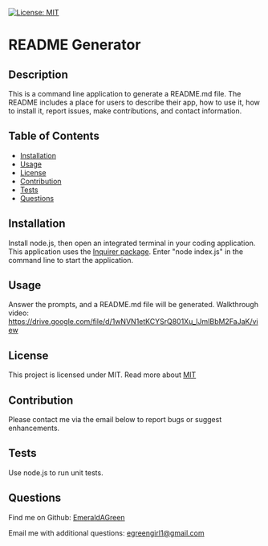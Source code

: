 
[![License: MIT](https://img.shields.io/badge/License-MIT-yellow.svg)](https://opensource.org/licenses/MIT)

# README Generator

## Description
This is a command line application to generate a README.md file. The README includes a place for users to describe their app, how to use it, how to install it, report issues, make contributions, and contact information.

## Table of Contents
* [Installation](#installation)
* [Usage](#usage)
* [License](#license)
* [Contribution](#contribution)
* [Tests](#tests)
* [Questions](#questions) 
  
## Installation
Install node.js, then open an integrated terminal in your coding application. This application uses the [Inquirer package](https://www.npmjs.com/package/inquirer). Enter "node index.js" in the command line to start the application.

## Usage
Answer the prompts, and a README.md file will be generated. Walkthrough video: https://drive.google.com/file/d/1wNVN1etKCYSrQ801Xu_lJmIBbM2FaJaK/view

## License
This project is licensed under  MIT.
Read more about [MIT](https://opensource.org/licenses/MIT)


## Contribution
Please contact me via the email below to report bugs or suggest enhancements.
  
## Tests
Use node.js to run unit tests.

## Questions
Find me on Github: [EmeraldAGreen](https://github.com/EmeraldAGreen)

Email me with additional questions: egreengirl1@gmail.com
